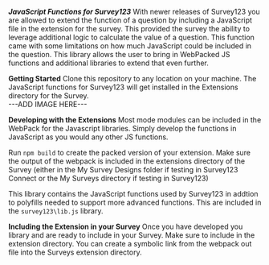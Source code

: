 ***JavaScript Functions for Survey123***
With newer releases of Survey123 you are allowed to extend the function of a question by including a JavaScript file in the extension for the survey.  This provided the survey the ability to leverage additional logic to calculate the value of a question.  This function came with some limitations on how much JavaScript could be included in the question.  This library allows the user to bring in WebPacked JS functions and additional libraries to extend that even further.

**Getting Started**
Clone this repository to any location on your machine.  The JavaScript functions for Survey123 will get installed in the Extensions directory for the Survey.  
---ADD IMAGE HERE---

**Developing with the Extensions**
Most mode modules can be included in the WebPack for the Javascript libraries.  Simply develop the functions in JavaScript as you would any other JS functions.  

Run `npm build` to create the packed version of your extension.  Make sure the output of the webpack is included in the extensions directory of the Survey (either in the My Survey Designs folder if testing in Survey123 Connect or the My Surveys directory if testing in Survey123)

This library contains the JavaScript functions used by Survey123 in addtion to polyfills needed to support more advanced functions.  This are included in the `survey123\lib.js` library.

**Including the Extension in your Survey**
Once you have developed you library and are ready to include in your Survey.  Make sure to include in the extension directory.  You can create a symbolic link from the webpack out file into the Surveys extension directory.  
